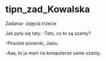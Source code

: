# tipn_zad_Kowalska
Zadania- zajęcia trzecie

Jaś pyta się taty:
-Tato, co to są szanty?

-Pirackie piosenki, Jasiu.

-Aaa, to ja mam na komputerze same szanty.
